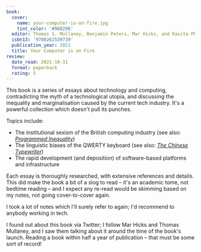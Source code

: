 ```yaml
---
book:
  cover:
    name: your-computer-is-on-fire.jpg
    tint_color: '#988206'
  editor: Thomas S. Mullaney, Benjamin Peters, Mar Hicks, and Kavita Philip
  isbn13: '9780262539739'
  publication_year: 2021
  title: Your Computer is on Fire
review:
  date_read: 2021-10-31
  format: paperback
  rating: 5
---
```


This book is a series of essays about technology and computing, contradicting the myth of a technological utopia, and discussing the inequality and marginalisation caused by the current tech industry.
It's a powerful collection which doesn't pull its punches.

Topics include:

*   The institutional sexism of the British computing industry (see also: [*Programmed Inequality*](/reviews/programmed-inequality/))
*   The linguistic biases of the QWERTY keyboard (see also: [*The Chinese Typewriter*](/reviews/the-chinese-typewriter-a-history/))
*   The rapid development (and deposition) of software-based platforms and infrastructure

Each essay is thoroughly researched, with extensive references and details.
This did make the book a bit of a slog to read – it's an academic tome, not bedtime reading – and I expect any re-read would be skimming based on my notes, not going cover-to-cover again.

I took a lot of notes which I'll surely refer to again; I'd recommend to anybody working in tech.

I found out about this book via Twitter; I follow Mar Hicks and Thomas Mullaney, and I saw them talking about it around the time of the book's launch.
Reading a book within half a year of publication – that must be some sort of record!